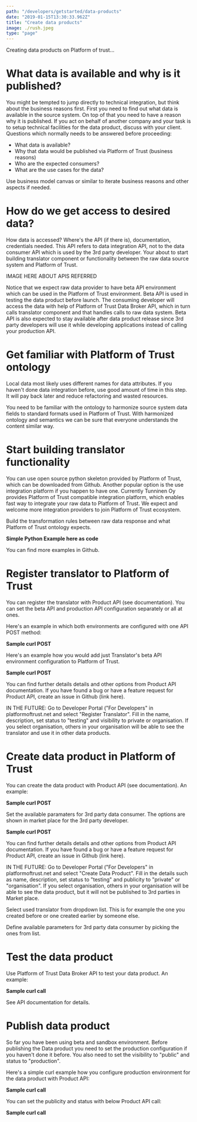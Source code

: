 ```yaml
---
path: "/developers/getstarted/data-products"
date: "2019-01-15T13:30:33.962Z"
title: "Create data products"
image: ./rush.jpeg
type: "page"
---
```

Creating data products on Platform of trust...


# What data is available and why is it published? 

You might be tempted to jump directly to technical integration, but think about the business reasons first. First you need to find out what data is available in the source system. On top of that you need to have a reason why it is published. If you act on behalf of another company and your task is to setup technical facilities for the data product, discuss with your client. Questions which normally needs to be answered before proceeding: 

* What data is available?
* Why that data would be published via Platform of Trust (business reasons)
* Who are the expected consumers? 
* What are the use cases for the data? 

Use business model canvas or similar to iterate business reasons and other aspects if needed. 

# How do we get access to desired data? 

How data is accessed? Where's the API (if there is), documentation, credentials needed. This API refers to data integration API, not to the data consumer API which is used by the 3rd party developer. Your about to start building translator component or functionality between the raw data source system and Platform of Trust. 

IMAGE HERE ABOUT APIS REFERRED

Notice that we expect raw data provider to have beta API environment which can be used in the Platform of Trust environment. Beta API is used in testing the data product before launch. The consuming developer will access the data with help of Platform of Trust Data Broker API, which in turn calls translator component and that handles calls to raw data system. Beta API is also expected to stay available after data product release since 3rd party developers will use it while developing applications instead of calling your production API. 

# Get familiar with Platform of Trust ontology

Local data most likely uses different names for data attributes. If you haven't done data integration before, use good amount of time in this step. It will pay back later and reduce refactoring and wasted resources.

You need to be familiar with the ontology to harmonize source system data fields to standard formats used in Platform of Trust. With harmonized ontology and semantics we can be sure that everyone understands the content similar way. 


# Start building translator functionality

You can use open source python skeleton provided by Platform of Trust, which can be downloaded from Github. Another popular option is the use integration platform if you happen to have one. Currently Tunninen Oy provides Platform of Trust compatible integration platform, which enables fast way to integrate your raw data to Platform of Trust. We expect and welcome more integration providers to join Platform of Trust ecosystem. 

Build the transformation rules between raw data response and what Platform of Trust ontology expects. 

**Simple Python Example here as code**

You can find more examples in Github. 


# Register translator to Platform of Trust

You can register the translator with Product API (see documentation). You can set the beta API and production API configuration separately or all at ones. 

Here's an example in which both environments are configured with one API POST method: 

**Sample curl POST**

Here's an example how you would add just Translator's beta API environment configuration to Platform of Trust. 

**Sample curl POST**

You can find further details details and other options from Product API documentation. If you have found a bug or have a feature request for Product API, create an issue in Github (link here).

IN THE FUTURE:
Go to Developer Portal ("For Developers" in platformoftrust.net and select "Register Translator". Fill in the name, description, set status to "testing" and visibility to private or organisation. If you select organisation, others in your organisation will be able to see the translator and use it in other data products. 

 

# Create data product in Platform of Trust

You can create the data product with Product API (see documentation). An example: 

**Sample curl POST**


Set the available paramaters for 3rd party data consumer. The options are shown in market place for the 3rd party developer. 

**Sample curl POST**

You can find further details details and other options from Product API documentation. If you have found a bug or have a feature request for Product API, create an issue in Github (link here).

IN THE FUTURE:
Go to Developer Portal ("For Developers" in platformoftrust.net and select "Create Data Product". Fill in the details such as name, description, set status to "testing" and publicity to "private" or "organisation". If you select organisation, others in your organisation will be able to see the data product, but it will not be published to 3rd parties in Market place.  

Select used translator from dropdown list. This is for example the one you created before or one created earlier by someone else. 

Define available parameters for 3rd party data consumer by picking the ones from list.  

# Test the data product 

Use Platform of Trust Data Broker API to test your data product. An example: 

**Sample curl call**


See API documentation for details. 

# Publish data product 

So far you have been using beta and sandbox environment. Before publishing the Data product you need to set the production configuration if you haven't done it before. You also need to set the visibility to "public" and status to "production". 

Here's a simple curl example how you configure production environment for the data product with Product API: 

**Sample curl call**


You can set the publicity and status with below Product API call: 

**Sample curl call** 

